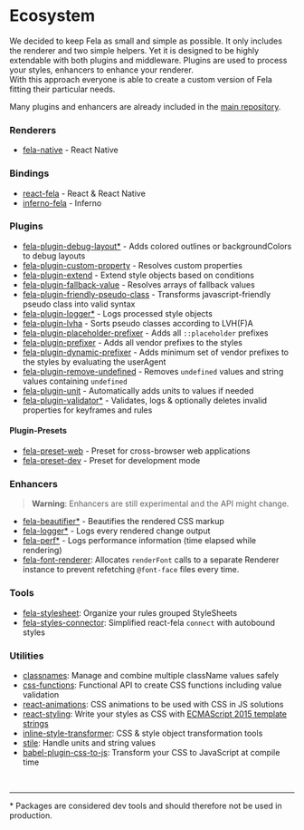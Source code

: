 # Ecosystem

We decided to keep Fela as small and simple as possible. It only includes the renderer and two simple helpers. Yet it is designed to be highly extendable with both plugins and middleware.
Plugins are used to process your styles, enhancers to enhance your renderer. <br>
With this approach everyone is able to create a custom version of Fela fitting their particular needs.

Many plugins and enhancers are already included in the [main repository](https://github.com/rofrischmann/fela/tree/master/packages).

### Renderers
* [fela-native](https://github.com/rofrischmann/fela/tree/master/packages/fela-native) - React Native

### Bindings
* [react-fela](https://github.com/rofrischmann/fela/tree/master/packages/react-fela) - React & React Native
* [inferno-fela](https://github.com/rofrischmann/inferno-fela) - Inferno

### Plugins
* [fela-plugin-debug-layout*](https://github.com/rofrischmann/fela/tree/master/packages/fela-plugin-debug-layout) - Adds colored outlines or backgroundColors to debug layouts
* [fela-plugin-custom-property](https://github.com/rofrischmann/fela/tree/master/packages/fela-plugin-custom-property) - Resolves custom properties
* [fela-plugin-extend](https://github.com/rofrischmann/fela/tree/master/packages/fela-plugin-extend) - Extend style objects based on conditions
* [fela-plugin-fallback-value](https://github.com/rofrischmann/fela/tree/master/packages/fela-plugin-fallback-value) - Resolves arrays of fallback values
* [fela-plugin-friendly-pseudo-class](https://github.com/rofrischmann/fela/tree/master/packages/fela-plugin-friendly-pseudo-class) - Transforms javascript-friendly pseudo class into valid syntax
* [fela-plugin-logger*](https://github.com/rofrischmann/fela/tree/master/packages/fela-plugin-logger) - Logs processed style objects
* [fela-plugin-lvha](https://github.com/rofrischmann/fela/tree/master/packages/fela-plugin-lvha) - Sorts pseudo classes according to LVH(F)A
* [fela-plugin-placeholder-prefixer](https://github.com/rofrischmann/fela/tree/master/packages/fela-plugin-placeholder-prefixer) - Adds all `::placeholder` prefixes
* [fela-plugin-prefixer](https://github.com/rofrischmann/fela/tree/master/packages/fela-plugin-prefixer) - Adds all vendor prefixes to the styles
* [fela-plugin-dynamic-prefixer](https://github.com/rofrischmann/fela/tree/master/packages/fela-plugin-dynamic-prefixer) - Adds minimum set of vendor prefixes to the styles by evaluating the userAgent
* [fela-plugin-remove-undefined](https://github.com/rofrischmann/fela/tree/master/packages/fela-plugin-remove-undefined) - Removes `undefined` values and string values containing `undefined`
* [fela-plugin-unit](https://github.com/rofrischmann/fela/tree/master/packages/fela-plugin-unit) - Automatically adds units to values if needed
* [fela-plugin-validator*](https://github.com/rofrischmann/fela/tree/master/packages/fela-plugin-validator) - Validates, logs & optionally deletes invalid properties for keyframes and rules

#### Plugin-Presets
* [fela-preset-web](https://github.com/rofrischmann/fela/tree/master/packages/fela-preset-web) - Preset for cross-browser web applications
* [fela-preset-dev](https://github.com/rofrischmann/fela/tree/master/packages/fela-preset-dev) - Preset for development mode

### Enhancers
> **Warning**: Enhancers are still experimental and the API might change.

* [fela-beautifier*](https://github.com/rofrischmann/fela/tree/master/packages/fela-beautifier) - Beautifies the rendered CSS markup
* [fela-logger*](https://github.com/rofrischmann/fela/tree/master/packages/fela-logger) - Logs every rendered change output
* [fela-perf*](https://github.com/rofrischmann/fela/tree/master/packages/fela-perf) - Logs performance information (time elapsed while rendering)
* [fela-font-renderer](https://github.com/rofrischmann/fela/tree/master/packages/fela-font-renderer): Allocates `renderFont` calls to a separate Renderer instance to prevent refetching `@font-face` files every time.

### Tools
* [fela-stylesheet](https://github.com/https://github.com/rofrischmann/fela/tree/master/packages/fela-stylesheet): Organize your rules grouped StyleSheets
* [fela-styles-connector](https://github.com/dustin-H/fela-styles-connector): Simplified react-fela `connect` with autobound styles

### Utilities
* [classnames](https://github.com/JedWatson/classnames): Manage and combine multiple className values safely
* [css-functions](https://github.com/cssinjs/css-functions): Functional API to create CSS functions including value validation
* [react-animations](https://github.com/FormidableLabs/react-animations): CSS animations to be used with CSS in JS solutions
* [react-styling](https://github.com/halt-hammerzeit/react-styling): Write your styles as CSS with [ECMAScript 2015 template strings](https://developer.mozilla.org/de/docs/Web/JavaScript/Reference/template_strings)
* [inline-style-transformer](https://github.com/rofrischmann/inline-style-transformer): CSS & style object transformation tools
* [stile](https://github.com/bloodyowl/stile): Handle units and string values
* [babel-plugin-css-to-js](https://github.com/jakecoxon/babel-plugin-css-to-js): Transform your CSS to JavaScript at compile time

<br>

------

\* Packages are considered dev tools and should therefore not be used in production.
